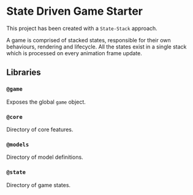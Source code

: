# State Driven Game Starter

This project has been created with a `State-Stack` approach.

A game is comprised of stacked states, responsible for their own behaviours, rendering and lifecycle. All the states exist in a single stack which is processed on every animation frame update.

## Libraries

### `@game`

Exposes the global `game` object.

### `@core`

Directory of core features.

### `@models`

Directory of model definitions.

### `@state`

Directory of game states.
